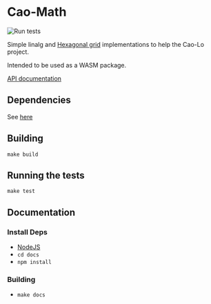 # Cao-Math

![Run tests](https://github.com/caolo-game/cao-math/workflows/Run%20tests/badge.svg)

Simple linalg and [Hexagonal grid](https://www.redblobgames.com/grids/hexagons/#hex-to-pixel) implementations to help the Cao-Lo project.

Intended to be used as a WASM package.

[API documentation](https://caolo-game.github.io/cao-math)

## Dependencies

See [here](https://rustwasm.github.io/book/game-of-life/setup.html)

## Building

```
make build
```

## Running the tests

```
make test
```

## Documentation

### Install Deps

- [NodeJS](https://nodejs.org/en/)
- `cd docs`
- `npm install`

### Building

- `make docs`
